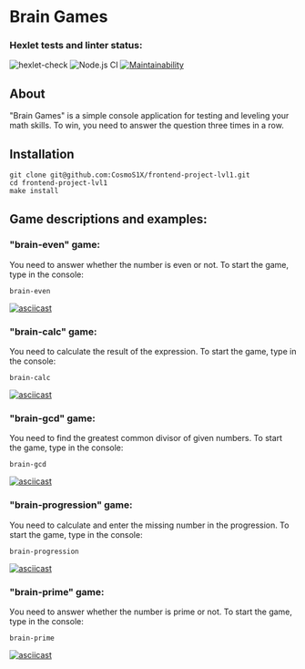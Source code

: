 # Brain Games

### Hexlet tests and linter status:
![hexlet-check](https://github.com/CosmoS1X/frontend-project-lvl1/workflows/hexlet-check/badge.svg)
![Node.js CI](https://github.com/CosmoS1X/frontend-project-lvl1/workflows/Node.js%20CI/badge.svg)
[![Maintainability](https://api.codeclimate.com/v1/badges/7c7a2ed9fbfb4efe84c8/maintainability)](https://codeclimate.com/github/CosmoS1X/frontend-project-lvl1/maintainability)

## About
"Brain Games" is a simple console application for testing and leveling your math skills. To win, you need to answer the question three times in a row.

## Installation

    git clone git@github.com:CosmoS1X/frontend-project-lvl1.git
    cd frontend-project-lvl1
    make install

## Game descriptions and examples:

### **"brain-even" game:**
You need to answer whether the number is even or not. To start the game, type in the console:

    brain-even

[![asciicast](https://asciinema.org/a/N4mmb8TGS7FCTsxAwfaeKnZ3c.svg)](https://asciinema.org/a/N4mmb8TGS7FCTsxAwfaeKnZ3c)

### **"brain-calc" game:**
You need to calculate the result of the expression. To start the game, type in the console:

    brain-calc

[![asciicast](https://asciinema.org/a/xFJDGr63GXL6vmhoU95drk92Q.svg)](https://asciinema.org/a/xFJDGr63GXL6vmhoU95drk92Q)

### **"brain-gcd" game:**
You need to find the greatest common divisor of given numbers. To start the game, type in the console:

    brain-gcd

[![asciicast](https://asciinema.org/a/Nvt6hxO5EtJjQ5129S6SNX8Q0.svg)](https://asciinema.org/a/Nvt6hxO5EtJjQ5129S6SNX8Q0)

### **"brain-progression" game:**
You need to calculate and enter the missing number in the progression. To start the game, type in the console:

    brain-progression

[![asciicast](https://asciinema.org/a/FS6pqAgmHdX7JDL9QqbrjrKSH.svg)](https://asciinema.org/a/FS6pqAgmHdX7JDL9QqbrjrKSH)

### **"brain-prime" game:**
Уou need to answer whether the number is prime or not. To start the game, type in the console:

    brain-prime

[![asciicast](https://asciinema.org/a/OjdhPpG0RMofsh4zmlE8W5941.svg)](https://asciinema.org/a/OjdhPpG0RMofsh4zmlE8W5941)
